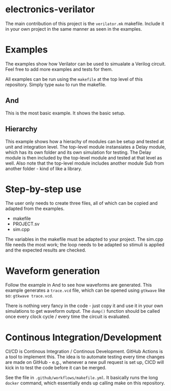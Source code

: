 # electronics-verilator

The main contribution of this project is the `verilator.mk` makefile. Include it in your own project in the same manner as seen in the examples.

# Examples

The examples show how Verilator can be used to simualate a Verilog circuit. Feel free to add more examples and tests for them.

All examples can be run using the `makefile` at the top level of this repository. Simply type `make` to run the makefile.

## And

This is the most basic example. It shows the basic setup.

## Hierarchy

This example shows how a hierachy of modules can be setup and tested at unit and integration level. The top-level module instansiates a Delay module, which has its own folder and its own simulation for testing. The Delay module is then included by the top-level module and tested at that level as well. Also note that the top-level module includes another module Sub from another folder - kind of like a library.

# Step-by-step use

The user only needs to create three files, all of which can be copied and adapted from the examples.
* makefile
* PROJECT.sv
* sim.cpp

The variables in the makefile must be adapted to your project. The sim.cpp file needs the most work; the loop needs to be adapted so stimuli is applied and the expected results are checked.

# Waveform generation

Follow the example in And to see how waveforms are generated. This example generates a `trace.vcd` file, which can be opened using `gtkwave` like so: `gtkwave trace.vcd`.

There is nothing very fancy in the code - just copy it and use it in your own simulations to get waveform output. The `dump()` function should be called once every clock cycle / every time the circuit is evaluated.

# Continous Integration/Development

CI/CD is Continous Integration / Continous Development. GitHub Actions is a tool to implement this. The idea is to automate testing every time changes are made on GitHub - e.g., whenever a new pull request is set up, CICD will kick in to test the code before it can be merged.

See the file in `.github/workflows/makefile.yml`. It basically runs the long `docker` command, which essentially ends up calling make on this repository.
